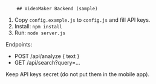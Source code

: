         ## VideoMaker Backend (sample)

1. Copy `config.example.js` to `config.js` and fill API keys.
2. Install: `npm install`
3. Run: `node server.js`

Endpoints:
- POST /api/analyze  { text }
- GET /api/search?query=...

Keep API keys secret (do not put them in the mobile app).
